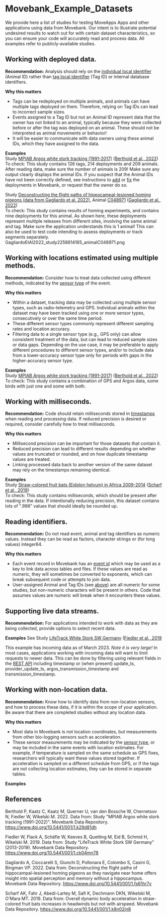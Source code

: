 # Movebank_Example_Datasets

We provide here a list of studies for testing MoveApps Apps and other applications using data from Movebank. Our intent is to illustrate potential undesired results to watch out for with certain dataset characteristics, so you can ensure your code will accurately read and process data. All examples refer to publicly-available studies.

## Working with deployed data.
**Recommendation:** Analysis should rely on the [individual local identifier](http://vocab.nerc.ac.uk/collection/MVB/current/MVB000016/) (Animal ID) rather than [tag local identifier](http://vocab.nerc.ac.uk/collection/MVB/current/MVB000181/) (Tag ID) or internal database identifiers.

**Why this matters**  
* Tags can be redeployed on multiple animals, and animals can have multiple tags deployed on them. Therefore, relying on Tag IDs can lead to incorrect sample sizes. 
* Events assigned to a Tag ID but not an Animal ID represent data that the owner has not linked to an animal, typically because they were collected before or after the tag was deployed on an animal. These should not be interpreted as animal movements or behavior!
* It will be easier to communicate with data owners using these animal IDs, which they have assigned to the data.

**Examples**  
Study [MPIAB Argos white stork tracking (1991-2017)](https://www.movebank.org/cms/webapp?gwt_fragment=page=studies,path=study7431347) ([Berthold et al., 2022](https://www.doi.org/10.5441/001/1.k29d81dh))  
To check: This study contains 126 tags, 214 deployments and 209 animals. After reading data, make sure the number of animals is 209! Make sure any output clearly displays the animal IDs. If you suspect that the Animal IDs have not been correctly defined, see instructions to [add](https://www.movebank.org/cms/movebank-content/upload-qc#add_deployments) or [fix](https://www.movebank.org/cms/movebank-content/upload-qc#fix_incorrect_deployments) the deployments in Movebank, or request that the owner do so.

Study [Deconstructing the flight paths of hippocampal-lesioned homing pigeons (data from Gagliardo et al. 2022)](https://www.movebank.org/cms/webapp?gwt_fragment=page%3Dstudies%2Cpath%3Dstudy2258814165), Animal [C048971](https://www.movebank.org/cms/webapp?gwt_fragment=page=studies,path=study2258814165+individual2258906357) ([Gagliardo et al., 2022](https://www.doi.org/10.5441/001/1.fs61hr7v))  
To check: This study contains results of homing experiments, and contains nine deployments for this animal. As shown here, these deployments represent multiple releases from different sites, involving the same animal and tag. Make sure the application understands this is 1 animal! This can also be used to test code intending to assess deployments or track segments separately.
GagliardoEtAl2022_study2258814165_animalC048971.png

## Working with locations estimated using multiple methods.
**Recommendation:** Consider how to treat data collected using different methods, indicated by the [sensor type](http://vocab.nerc.ac.uk/collection/MVB/current/MVB000170/) of the event.  

**Why this matters**  
* Within a dataset, tracking data may be collected using multiple sensor types, such as radio-telemetry and GPS. Individual animals within the dataset may have been tracked using one or more sensor types, consecutively or over the same time period.  
* These different sensor types commonly represent different sampling rates and location accuracy.  
* Filtering data to a single sensor type (e.g., GPS only) can allow consistent treatment of the data, but can lead to reduced sample sizes or data gaps. Depending on the use case, it may be preferable to apply different procedures to different sensor types, and/or to include data from a lower-accuracy sensor type only for periods with gaps in the higher-accuracy sensor type.

**Examples**  
Study [MPIAB Argos white stork tracking (1991-2017)](https://www.movebank.org/cms/webapp?gwt_fragment=page=studies,path=study7431347) ([Berthold et al., 2022](https://www.doi.org/10.5441/001/1.k29d81dh))  
To check: This study contains a combination of GPS and Argos data, some birds with just one and some with both.

## Working with milliseconds.
**Recommendation:** Code should retain milliseconds stored in [timestamps](http://vocab.nerc.ac.uk/collection/MVB/current/MVB000200/) when reading and processing data. If reduced precision is desired or required, consider carefully how to treat milliseconds.

**Why this matters**  
* Millisecond precision can be important for those datasets that contain it.
* Reduced precision can lead to different results depending on whether values are truncated or rounded, and on how duplicate timestamp values are treated.
* Linking processed data back to another version of the same dataset may rely on the timestamps remaining identical. 

**Examples**  
Study [Straw-colored fruit bats (Eidolon helvum) in Africa 2009-2014](https://www.movebank.org/cms/webapp?gwt_fragment=page=studies,path=study404939825) ([Scharf et al., 2019](https://www.doi.org/10.5441/001/1.k8n02jn8))  
To check: This study contains milliseconds, which should be present after reading in the data. If intentionally reducing precision, this dataset contains lots of ".998" values that should ideally be rounded up.

## Reading identifiers.
**Recommendation:** Do not read event, animal and tag identifiers as numeric values. Instead they can be read as factors, character strings or (for long values) integer64.  

**Why this matters**  
* Each event record in Movebank has an [event id](http://vocab.nerc.ac.uk/collection/MVB/current/MVB000103/) which may be used as a key to link data across tables and files. If these values are read as numeric, they will sometimes be converted to exponents, which can break subsequent code or attempts to join data.  
* User-assigned Animal and Tag IDs (see [above](#working-with-deployed-data)) are all numeric for some studies, but non-numeric characters will be present in others. Code that assumes values are numeric will break when it encounters these values.  

## Supporting live data streams.
**Recommendation:** For applications intended to work with data as they are being collected, provide options to select recent data.  

**Examples**
See Study [LifeTrack White Stork SW Germany](https://www.movebank.org/cms/webapp?gwt_fragment=page=studies,path=study21231406) ([Fiedler et al., 2019](https://www.doi.org/10.5441/001/1.ck04mn78)

This example has incoming data as of March 2023. *Note it is very large!* In most cases, applications working with incoming data will want to limit requests to newer data. This can be done by filtering using relevant fields in the [REST API](https://github.com/movebank/movebank-api-doc/blob/master/movebank-api.md) including timestamp or (when present) update_ts, provider_update_ts, argos_transmission_timestamp and transmission_timestamp.

## Working with non-location data.
**Recommendation:** Know how to identify data from non-location sensors, and how to process these data, if it is within the scope of your application. Be aware that there are completed studies without any location data.

**Why this matters** 
* Most data in Movebank is not location coordinates, but measurements from other bio-logging sensors such as acceleration.
* These sensor measurements may be indicated by the [sensor type](http://vocab.nerc.ac.uk/collection/MVB/current/MVB000170/), or may be included in the same events with location estimates. For example, if temperature is sampled on the same schedule as GPS fixes, researchers will typically want these values stored together. If acceleration is sampled on a different schedule from GPS, or if the tags are not collecting location estimates, they can be stored in separate tables.

**Examples**

## References
Berthold P, Kaatz C, Kaatz M, Querner U, van den Bossche W, Chernetsov N, Fiedler W, Wikelski M. 2022. Data from: Study "MPIAB Argos white stork tracking (1991-2022)". Movebank Data Repository. https://www.doi.org/10.5441/001/1.k29d81dh

Fiedler W, Flack A, Schäfle W, Keeves B, Quetting M, Eid B, Schmid H, Wikelski M. 2019. Data from: Study "LifeTrack White Stork SW Germany" (2013-2019). Movebank Data Repository. https://www.doi.org/10.5441/001/1.ck04mn78

Gagliardo A, Cioccarelli S, Giunchi D, Pollonara E, Colombo S, Casini G, Bingman VP. 2022. Data from: Deconstructing the flight paths of hippocampal-lesioned homing pigeons as they navigate near home offers insight into spatial perception and memory without a hippocampus. Movebank Data Repository. https://www.doi.org/10.5441/001/1.fs61hr7v

Scharf AK, Fahr J, Abedi-Lartey M, Safi K, Dechmann DKN, Wikelski M, O'Mara MT. 2019. Data from: Overall dynamic body acceleration in straw-colored fruit bats increases in headwinds but not with airspeed. Movebank Data Repository. https://www.doi.org/10.5441/001/1.k8n02jn8
